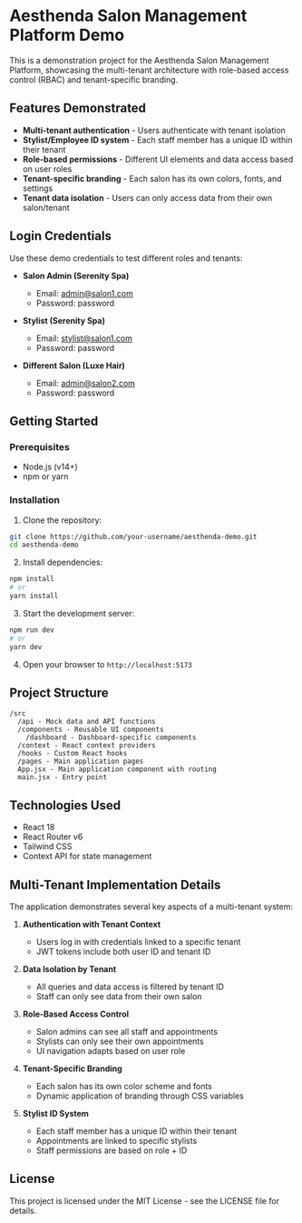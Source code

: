 # Aesthenda Salon Management Platform Demo

This is a demonstration project for the Aesthenda Salon Management Platform, showcasing the multi-tenant architecture with role-based access control (RBAC) and tenant-specific branding.

## Features Demonstrated

- **Multi-tenant authentication** - Users authenticate with tenant isolation
- **Stylist/Employee ID system** - Each staff member has a unique ID within their tenant
- **Role-based permissions** - Different UI elements and data access based on user roles
- **Tenant-specific branding** - Each salon has its own colors, fonts, and settings
- **Tenant data isolation** - Users can only access data from their own salon/tenant

## Login Credentials

Use these demo credentials to test different roles and tenants:

- **Salon Admin (Serenity Spa)**
  - Email: admin@salon1.com
  - Password: password
  
- **Stylist (Serenity Spa)**
  - Email: stylist@salon1.com
  - Password: password
  
- **Different Salon (Luxe Hair)**
  - Email: admin@salon2.com
  - Password: password

## Getting Started

### Prerequisites

- Node.js (v14+)
- npm or yarn

### Installation

1. Clone the repository:
```bash
git clone https://github.com/your-username/aesthenda-demo.git
cd aesthenda-demo
```

2. Install dependencies:
```bash
npm install
# or
yarn install
```

3. Start the development server:
```bash
npm run dev
# or
yarn dev
```

4. Open your browser to `http://localhost:5173`

## Project Structure

```
/src
  /api - Mock data and API functions
  /components - Reusable UI components
    /dashboard - Dashboard-specific components
  /context - React context providers
  /hooks - Custom React hooks
  /pages - Main application pages
  App.jsx - Main application component with routing
  main.jsx - Entry point
```

## Technologies Used

- React 18
- React Router v6
- Tailwind CSS
- Context API for state management

## Multi-Tenant Implementation Details

The application demonstrates several key aspects of a multi-tenant system:

1. **Authentication with Tenant Context**
   - Users log in with credentials linked to a specific tenant
   - JWT tokens include both user ID and tenant ID

2. **Data Isolation by Tenant**
   - All queries and data access is filtered by tenant ID
   - Staff can only see data from their own salon

3. **Role-Based Access Control**
   - Salon admins can see all staff and appointments
   - Stylists can only see their own appointments
   - UI navigation adapts based on user role

4. **Tenant-Specific Branding**
   - Each salon has its own color scheme and fonts
   - Dynamic application of branding through CSS variables

5. **Stylist ID System**
   - Each staff member has a unique ID within their tenant
   - Appointments are linked to specific stylists
   - Staff permissions are based on role + ID

## License

This project is licensed under the MIT License - see the LICENSE file for details. 